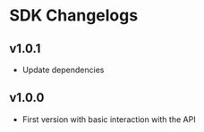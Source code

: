 # SDK Changelogs

## v1.0.1

- Update dependencies

## v1.0.0

- First version with basic interaction with the API

